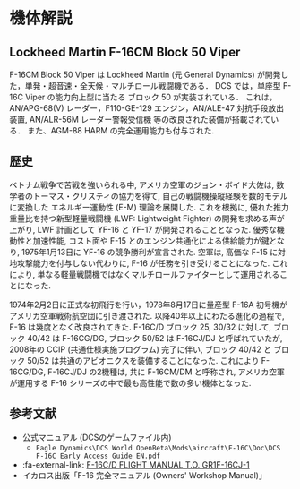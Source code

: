 # 機体解説

## Lockheed Martin F-16CM Block 50 Viper

F-16CM Block 50 Viper は Lockheed Martin (元 General Dynamics) が開発した，単発・超音速・全天候・マルチロール戦闘機である．
DCS では，単座型 F-16C Viper の能力向上型に当たる ブロック 50 が実装されている．
これは，AN/APG-68(V) レーダー，F110-GE-129 エンジン，AN/ALE-47 対抗手段放出装置, AN/ALR-56M レーダー警報受信機 等の改良された装備が搭載されている．
また、AGM-88 HARM の完全運用能力も付与された.

## 歴史

ベトナム戦争で苦戦を強いられる中, アメリカ空軍のジョン・ボイド大佐は, 数学者のトーマス・クリスティの協力を得て, 自己の戦闘機操縦経験を数的モデルに変換した エネルギー運動性 (E-M) 理論を展開した.
これを根拠に, 優れた推力重量比を持つ新型軽量戦闘機 (LWF: Lightweight Fighter) の開発を求める声が上がり, LWF 計画として YF-16 と YF-17 が開発されることとなった.
優秀な機動性と加速性能, コスト面や F-15 とのエンジン共通化による供給能力が鍵となり, 1975年1月13日に YF-16 の競争勝利が宣言された.
空軍は, 高価な F-15 に対地攻撃能力を付与しない代わりに, F-16 が任務を引き受けることになった.
これにより, 単なる軽量戦闘機ではなくマルチロールファイターとして運用されることになった.

1974年2月2日に正式な初飛行を行い，1978年8月17日に量産型 F-16A 初号機がアメリカ空軍戦術航空団に引き渡された.
以降40年以上にわたる進化の過程で, F-16 は幾度となく改良されてきた.
F-16C/D ブロック 25, 30/32 に対して, ブロック 40/42 は F-16CG/DG, ブロック 50/52 は F-16CJ/DJ と呼ばれていたが, 2008年の CCIP (共通仕様実施プログラム) 完了に伴い, ブロック 40/42 と ブロック 50/52 は共通のアビオニクスを装備することになった.
これにより F-16CG/DG, F-16CJ/DJ の2機種は, 共に F-16CM/DM と呼称され, アメリカ空軍が運用する F-16 シリーズの中で最も高性能で数の多い機体となった.

## 参考文献

- 公式マニュアル (DCSのゲームファイル内)
    - `Eagle Dynamics\DCS World OpenBeta\Mods\aircraft\F-16C\Doc\DCS F-16C Early Access Guide EN.pdf`
- :fa-external-link: [F-16C/D FLIGHT MANUAL T.O. GR1F-16CJ-1](https://publicintelligence.net/hellenic-air-force-f-16cd-flight-manuals/)
- イカロス出版「F-16 完全マニュアル (Owners' Workshop Manual)」
